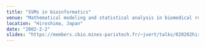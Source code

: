 ```yaml
---
title: "SVMs in bioinformatics"
venue: "Mathematical modeling and statistical analysis in biomedical research Symposium, Hiroshima university"
location: "Hiroshima, Japan"
date: "2002-2-2"
slides: "https://members.cbio.mines-paristech.fr/~jvert/talks/020202hiroshima/hiroshima.pdf"
---
```

